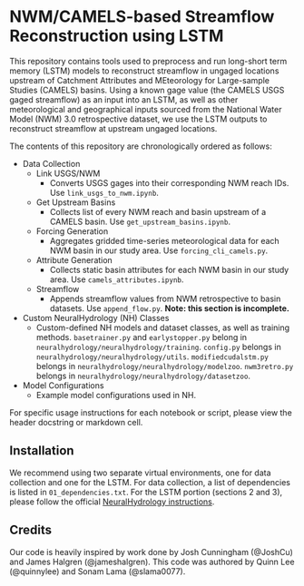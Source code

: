 # NWM/CAMELS-based Streamflow Reconstruction using LSTM

This repository contains tools used to preprocess and run long-short term memory (LSTM) models to reconstruct streamflow in ungaged locations upstream of Catchment Attributes and MEteorology for Large-sample Studies (CAMELS) basins. Using a known gage value (the CAMELS USGS gaged streamflow) as an input into an LSTM, as well as other meteorological and geographical inputs sourced from the National Water Model (NWM) 3.0 retrospective dataset, we use the LSTM outputs to reconstruct streamflow at upstream ungaged locations.

The contents of this repository are chronologically ordered as follows:

- Data Collection
  - Link USGS/NWM
    - Converts USGS gages into their corresponding NWM reach IDs. Use `link_usgs_to_nwm.ipynb`.
  - Get Upstream Basins
    - Collects list of every NWM reach and basin upstream of a CAMELS basin. Use `get_upstream_basins.ipynb`.
  - Forcing Generation
    - Aggregates gridded time-series meteorological data for each NWM basin in our study area. Use `forcing_cli_camels.py`.
  - Attribute Generation
    - Collects static basin attributes for each NWM basin in our study area. Use `camels_attributes.ipynb`.
  - Streamflow
    - Appends streamflow values from NWM retrospective to basin datasets. Use `append_flow.py`. **Note: this section is incomplete.**
- Custom NeuralHydrology (NH) Classes
  - Custom-defined NH models and dataset classes, as well as training methods. `basetrainer.py` and `earlystopper.py` belong in `neuralhydrology/neuralhydrology/training`. `config.py` belongs in `neuralhydrology/neuralhydrology/utils`. `modifiedcudalstm.py` belongs in `neuralhydrology/neuralhydrology/modelzoo`. `nwm3retro.py` belongs in `neuralhydrology/neuralhydrology/datasetzoo`.
- Model Configurations
  - Example model configurations used in NH.

For specific usage instructions for each notebook or script, please view the header docstring or markdown cell.

## Installation
We recommend using two separate virtual environments, one for data collection and one for the LSTM. For data collection, a list of dependencies is listed in `01_dependencies.txt`. For the LSTM portion (sections 2 and 3), please follow the official [NeuralHydrology instructions](https://neuralhydrology.readthedocs.io/en/latest/index.html).

## Credits
Our code is heavily inspired by work done by Josh Cunningham (@JoshCu) and James Halgren (@jameshalgren). This code was authored by Quinn Lee (@quinnylee) and Sonam Lama (@slama0077).